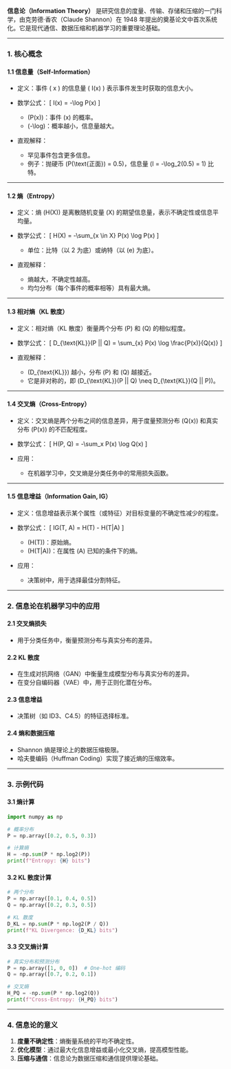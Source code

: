 **信息论（Information Theory）** 是研究信息的度量、传输、存储和压缩的一门科学，由克劳德·香农（Claude Shannon）在 1948 年提出的奠基论文中首次系统化。它是现代通信、数据压缩和机器学习的重要理论基础。

---

### **1. 核心概念**

#### **1.1 信息量（Self-Information）**
- 定义：事件 \( x \) 的信息量 \( I(x) \) 表示事件发生时获取的信息大小。
- 数学公式：
  \[
  I(x) = -\log P(x)
  \]
  - \(P(x)\)：事件 \(x\) 的概率。
  - \(-\log\)：概率越小，信息量越大。

- 直观解释：
  - 罕见事件包含更多信息。
  - 例子：抛硬币 \(P(\text{正面}) = 0.5\)，信息量 \(I = -\log_2(0.5) = 1\) 比特。

---

#### **1.2 熵（Entropy）**
- 定义：熵 \(H(X)\) 是离散随机变量 \(X\) 的期望信息量，表示不确定性或信息平均量。
- 数学公式：
  \[
  H(X) = -\sum_{x \in X} P(x) \log P(x)
  \]
  - 单位：比特（以 2 为底）或纳特（以 \(e\) 为底）。

- 直观解释：
  - 熵越大，不确定性越高。
  - 均匀分布（每个事件的概率相等）具有最大熵。

---

#### **1.3 相对熵（KL 散度）**
- 定义：相对熵（KL 散度）衡量两个分布 \(P\) 和 \(Q\) 的相似程度。
- 数学公式：
  \[
  D_{\text{KL}}(P || Q) = \sum_{x} P(x) \log \frac{P(x)}{Q(x)}
  \]

- 直观解释：
  - \(D_{\text{KL}}\) 越小，分布 \(P\) 和 \(Q\) 越接近。
  - 它是非对称的，即 \(D_{\text{KL}}(P || Q) \neq D_{\text{KL}}(Q || P)\)。

---

#### **1.4 交叉熵（Cross-Entropy）**
- 定义：交叉熵是两个分布之间的信息差异，用于度量预测分布 \(Q(x)\) 和真实分布 \(P(x)\) 的不匹配程度。
- 数学公式：
  \[
  H(P, Q) = -\sum_x P(x) \log Q(x)
  \]

- 应用：
  - 在机器学习中，交叉熵是分类任务中的常用损失函数。

---

#### **1.5 信息增益（Information Gain, IG）**
- 定义：信息增益表示某个属性（或特征）对目标变量的不确定性减少的程度。
- 数学公式：
  \[
  IG(T, A) = H(T) - H(T|A)
  \]
  - \(H(T)\)：原始熵。
  - \(H(T|A)\)：在属性 \(A\) 已知的条件下的熵。

- 应用：
  - 决策树中，用于选择最佳分割特征。

---

### **2. 信息论在机器学习中的应用**

#### **2.1 交叉熵损失**
- 用于分类任务中，衡量预测分布与真实分布的差异。

#### **2.2 KL 散度**
- 在生成对抗网络（GAN）中衡量生成模型分布与真实分布的差异。
- 在变分自编码器（VAE）中，用于正则化潜在分布。

#### **2.3 信息增益**
- 决策树（如 ID3、C4.5）的特征选择标准。

#### **2.4 熵和数据压缩**
- Shannon 熵是理论上的数据压缩极限。
- 哈夫曼编码（Huffman Coding）实现了接近熵的压缩效率。

---

### **3. 示例代码**

#### **3.1 熵计算**
```python
import numpy as np

# 概率分布
P = np.array([0.2, 0.5, 0.3])

# 计算熵
H = -np.sum(P * np.log2(P))
print(f"Entropy: {H} bits")
```

#### **3.2 KL 散度计算**
```python
# 两个分布
P = np.array([0.1, 0.4, 0.5])
Q = np.array([0.2, 0.3, 0.5])

# KL 散度
D_KL = np.sum(P * np.log2(P / Q))
print(f"KL Divergence: {D_KL} bits")
```

#### **3.3 交叉熵计算**
```python
# 真实分布和预测分布
P = np.array([1, 0, 0])  # One-hot 编码
Q = np.array([0.7, 0.2, 0.1])

# 交叉熵
H_PQ = -np.sum(P * np.log2(Q))
print(f"Cross-Entropy: {H_PQ} bits")
```

---

### **4. 信息论的意义**
1. **度量不确定性**：熵衡量系统的平均不确定性。
2. **优化模型**：通过最大化信息增益或最小化交叉熵，提高模型性能。
3. **压缩与通信**：信息论为数据压缩和通信提供理论基础。

